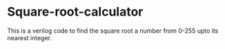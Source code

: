 # Square-root-calculator
This is a verilog code to find the square root a number from 0-255 upto its nearest integer.
